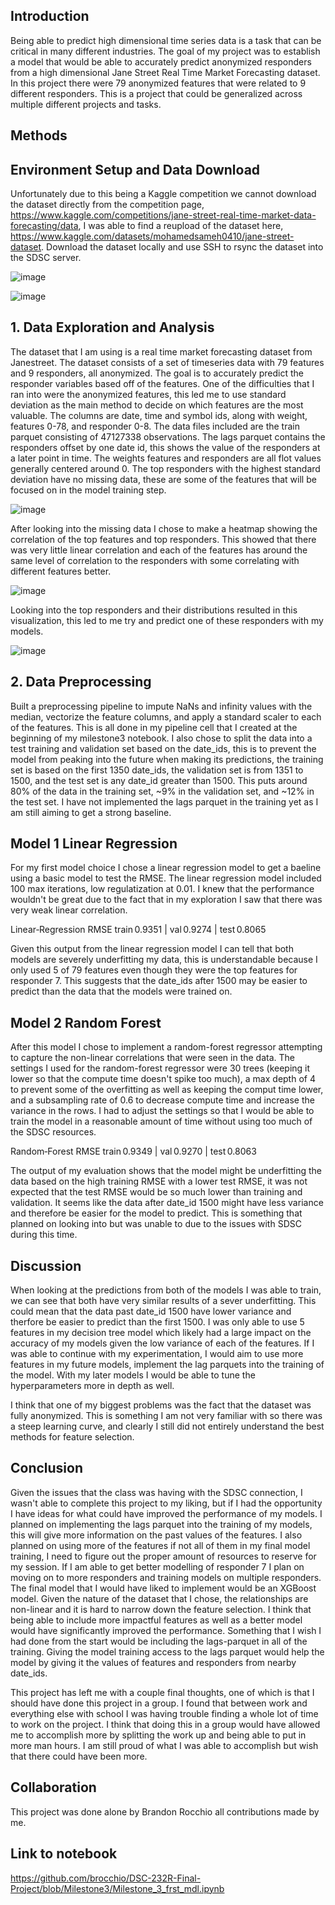 ## Introduction
Being able to predict high dimensional time series data is a task that can be critical in many different industries. The goal of my project was to establish a model that would be able to accurately predict anonymized responders from a high dimensional Jane Street Real Time Market Forecasting dataset. In this project there were 79 anonymized features that were related to 9 different responders. This is a project that could be generalized across multiple different projects and tasks. 

## Methods

## Environment Setup and Data Download
Unfortunately due to this being a Kaggle competition we cannot download the dataset directly from the competition page, https://www.kaggle.com/competitions/jane-street-real-time-market-data-forecasting/data, I was able to find a reupload of the dataset here, https://www.kaggle.com/datasets/mohamedsameh0410/jane-street-dataset. Download the dataset locally and use SSH to rsync the dataset into the SDSC server.

![image](https://github.com/user-attachments/assets/5b272d75-2d30-4977-a133-91e91c594c15)

![image](https://github.com/user-attachments/assets/8f872ab1-ab1d-47ff-88d9-e3a63f30919b)



## 1. Data Exploration and Analysis
The dataset that I am using is a real time market forecasting dataset from Janestreet. The dataset consists of a set of timeseries data with 79 features and 9 responders, all anonymized. The goal is to accurately predict the responder variables based off of the features. One of the difficulties that I ran into were the anonymized features, this led me to use standard deviation as the main method to decide on which features are the most valuable. The columns are date, time and symbol ids, along with weight, features 0-78, and responder 0-8. The data files included are the train parquet consisting of 47127338 observations. The lags parquet contains the responders offset by one date id, this shows the value of the responders at a later point in time. The weights features and responders are all flot values generally centered around 0.
The top responders with the highest standard deviation have no missing data, these are some of the features that will be focused on in the model training step.

![image](https://github.com/user-attachments/assets/119cb104-6085-4e2f-964d-2cf8efd10de6)

After looking into the missing data I chose to make a heatmap showing the correlation of the top features and top responders. This showed that there was very little linear correlation and each of the features has around the same level of correlation to the responders with some correlating with different features better. 

![image](https://github.com/user-attachments/assets/6b318636-d64a-4cf3-afb9-22f5cbca853c)



Looking into the top responders and their distributions resulted in this visualization, this led to me try and predict one of these responders with my models. 

![image](https://github.com/user-attachments/assets/7a7c7363-227d-4c97-ae3a-49a9a9c6de38)


## 2. Data Preprocessing
Built a preprocessing pipeline to impute NaNs and infinity values with the median, vectorize the feature columns, and apply a standard scaler to each of the features. This is all done in my pipeline cell that I created at the beginning of my milestone3 notebook. I also chose to split the data into a test training and validation set based on the date_ids, this is to prevent the model from peaking into the future when making its predictions, the training set is based on the first 1350 date_ids, the validation set is from 1351 to 1500, and the test set is any date_id greater than 1500. This puts around 80% of the data in the training set, ~9% in the validation set, and ~12% in the test set. I have not implemented the lags parquet in the training yet as I am still aiming to get a strong baseline. 

## Model 1 Linear Regression
For my first model choice I chose a linear regression model to get a baeline using a basic model to test the RMSE. The linear regression model included 100 max iterations, low regulatization at 0.01. I knew that the performance wouldn't be great due to the fact that in my exploration I saw that there was very weak linear correlation. 

Linear‑Regression RMSE train 0.9351  | val 0.9274  | test 0.8065

Given this output from the linear regression model I can tell that both models are severely underfitting my data, this is understandable because I only used 5 of 79 features even though they were the top features for responder 7. This suggests that the date_ids after 1500 may be easier to predict than the data that the models were trained on. 

## Model 2 Random Forest

After this model I chose to implement a random-forest regressor attempting to capture the non-linear correlations that were seen in the data. The settings I used for the random-forest regressor were 30 trees (keeping it lower so that the compute time doesn't spike too much), a max depth of 4 to prevent some of the overfitting as well as keeping the comput time lower, and a subsampling rate of 0.6 to decrease compute time and increase the variance in the rows. I had to adjust the settings so that I would be able to train the model in a reasonable amount of time without using too much of the SDSC resources. 

Random‑Forest RMSE train 0.9349  | val 0.9270  | test 0.8063

The output of my evaluation shows that the model might be underfitting the data based on the high training RMSE with a lower test RMSE, it was not expected that the test RMSE would be so much lower than training and validation. It seems like the data after date_id 1500 might have less variance and therefore be easier for the model to predict. This is something that planned on looking into but was unable to due to the issues with SDSC during this time.

## Discussion

When looking at the predictions from both of the models I was able to train, we can see that both have very similar results of a sever underfitting. This could mean that the data past date_id 1500 have lower variance and therfore be easier to predict than the first 1500. I was only able to use 5 features in my decision tree model which likely had a large impact on the accuracy of my models given the low variance of each of the features. If I was able to continue with my experimentation, I would aim to use more features in my future models, implement the lag parquets into the training of the model. With my later models I would be able to tune the hyperparameters more in depth as well. 

I think that one of my biggest problems was the fact that the dataset was fully anonymized. This is something I am not very familiar with so there was a steep learning curve, and clearly I still did not entirely understand the best methods for feature selection. 

## Conclusion

Given the issues that the class was having with the SDSC connection, I wasn't able to complete this project to my liking, but if I had the opportunity I have ideas for what could have improved the performance of my models. I planned on implementing the lags parquet into the training of my models, this will give more information on the past values of the features. I also planned on using more of the features if not all of them in my final model training, I need to figure out the proper amount of resources to reserve for my session. If I am able to get better modelling of responder 7 I plan on moving on to more responders and training models on multiple responders. The final model that I would have liked to implement would be an XGBoost model. Given the nature of the dataset that I chose, the relationships are non-linear and it is hard to narrow down the feature selection. I think that being able to include more impactful features as well as a better model would have significantly improved the performance. Something that I wish I had done from the start would be including the lags-parquet in all of the training. Giving the model training access to the lags parquet would help the model by giving it the values of features and responders from nearby date_ids.

This project has left me with a couple final thoughts, one of which is that I should have done this project in a group. I found that between work and everything else with school I was having trouble finding a whole lot of time to work on the project. I think that doing this in a group would have allowed me to accomplish more by splitting the work up and being able to put in more man hours. I am still proud of what I was able to accomplish but wish that there could have been more. 

## Collaboration

This project was done alone by Brandon Rocchio all contributions made by me.

## Link to notebook
https://github.com/brocchio/DSC-232R-Final-Project/blob/Milestone3/Milestone_3_frst_mdl.ipynb

